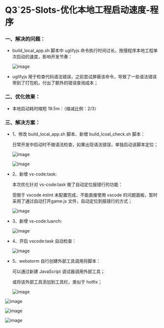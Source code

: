# Q3`25-Slots-优化本地工程启动速度-程序

### 一、解决的问题：

- build_local_app.sh 脚本中 uglifyjs 命令执行时间过长，拖慢程序本地工程单次启动的速度，影响开发节奏：

  ![image](http://localhost:5173/WTC-Docs/assets/1758174599847_e96abbf8.png)

- uglifyjs 用于检查代码语法错误，之前尝试屏蔽该命令，导致了一些语法错误带到了打包机，付出了额外的错误查询成本；

### 二、优化效果：

- 本地启动耗时缩短 19.5m：（缩减比例：2/3）

### 三、解决方案：

- 1、修改 build_local_app.sh 脚本、新增 build_lcoal_check.sh 脚本：

  日常开发中启动时不做语法检查，如果出现语法错误，单独启动该脚本定位；

  ![image](http://localhost:5173/WTC-Docs/assets/1758174599847_291c627d.png)

  ![image](http://localhost:5173/WTC-Docs/assets/1758174599848_ed9bf9cf.png)

- 2、新增 vs-code:task:

  本次优化针对 vs-code:task 做了自动定位报错行的功能：

  受限于 vscode eslint 未配置完成，不能直接使用 vscode 的问题面板，暂时采用了通过自动打开game.js 文件，自动定位到报错行的方式；

  ![image](http://localhost:5173/WTC-Docs/assets/1758174599850_188d2d6d.png)

- 3、新增 vs-code:luanch:

  ![image](http://localhost:5173/WTC-Docs/assets/1758174599852_6b3f3780.png)

- 4、开启 vscode:task 自动检查：

  ![image](http://localhost:5173/WTC-Docs/assets/1758174599853_5814d76a.png)

- 5、webstorm 自行创建外部工具调用将脚本：

  可以通过新建 JavaScript 调试器调用外部工具；

  或将该外部工具添加到工具栏，类似于 hotfix；

  ![image](http://localhost:5173/WTC-Docs/assets/1758174599854_05a8af37.png)​

![image](http://localhost:5173/WTC-Docs/assets/1758174599854_c695a4d2.png)​

![image](http://localhost:5173/WTC-Docs/assets/1758174599855_1d8c42be.png)​

![image](http://localhost:5173/WTC-Docs/assets/1758174599856_7e55d300.png)​
